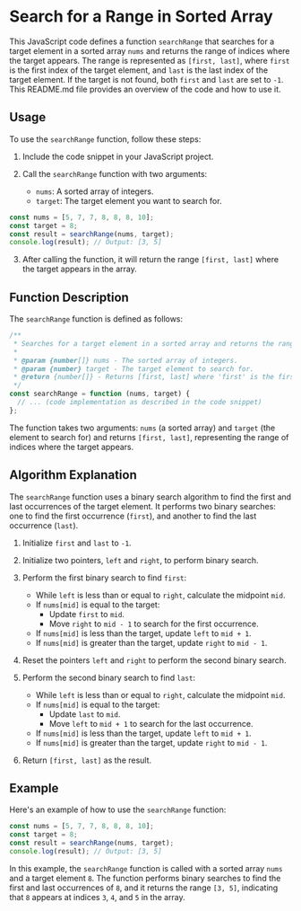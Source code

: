 # Search for a Range in Sorted Array

This JavaScript code defines a function `searchRange` that searches for a target element in a sorted array `nums` and returns the range of indices where the target appears. The range is represented as `[first, last]`, where `first` is the first index of the target element, and `last` is the last index of the target element. If the target is not found, both `first` and `last` are set to `-1`. This README.md file provides an overview of the code and how to use it.

## Usage

To use the `searchRange` function, follow these steps:

1. Include the code snippet in your JavaScript project.

2. Call the `searchRange` function with two arguments:
   - `nums`: A sorted array of integers.
   - `target`: The target element you want to search for.

```javascript
const nums = [5, 7, 7, 8, 8, 8, 10];
const target = 8;
const result = searchRange(nums, target);
console.log(result); // Output: [3, 5]
```

3. After calling the function, it will return the range `[first, last]` where the target appears in the array.

## Function Description

The `searchRange` function is defined as follows:

```javascript
/**
 * Searches for a target element in a sorted array and returns the range of indices where the target appears.
 *
 * @param {number[]} nums - The sorted array of integers.
 * @param {number} target - The target element to search for.
 * @return {number[]} - Returns [first, last] where 'first' is the first index of the target element and 'last' is the last index.
 */
const searchRange = function (nums, target) {
  // ... (code implementation as described in the code snippet)
};
```

The function takes two arguments: `nums` (a sorted array) and `target` (the element to search for) and returns `[first, last]`, representing the range of indices where the target appears.

## Algorithm Explanation

The `searchRange` function uses a binary search algorithm to find the first and last occurrences of the target element. It performs two binary searches: one to find the first occurrence (`first`), and another to find the last occurrence (`last`).

1. Initialize `first` and `last` to `-1`.

2. Initialize two pointers, `left` and `right`, to perform binary search.

3. Perform the first binary search to find `first`:

   - While `left` is less than or equal to `right`, calculate the midpoint `mid`.
   - If `nums[mid]` is equal to the target:
     - Update `first` to `mid`.
     - Move `right` to `mid - 1` to search for the first occurrence.
   - If `nums[mid]` is less than the target, update `left` to `mid + 1`.
   - If `nums[mid]` is greater than the target, update `right` to `mid - 1`.

4. Reset the pointers `left` and `right` to perform the second binary search.

5. Perform the second binary search to find `last`:

   - While `left` is less than or equal to `right`, calculate the midpoint `mid`.
   - If `nums[mid]` is equal to the target:
     - Update `last` to `mid`.
     - Move `left` to `mid + 1` to search for the last occurrence.
   - If `nums[mid]` is less than the target, update `left` to `mid + 1`.
   - If `nums[mid]` is greater than the target, update `right` to `mid - 1`.

6. Return `[first, last]` as the result.

## Example

Here's an example of how to use the `searchRange` function:

```javascript
const nums = [5, 7, 7, 8, 8, 8, 10];
const target = 8;
const result = searchRange(nums, target);
console.log(result); // Output: [3, 5]
```

In this example, the `searchRange` function is called with a sorted array `nums` and a target element `8`. The function performs binary searches to find the first and last occurrences of `8`, and it returns the range `[3, 5]`, indicating that `8` appears at indices `3`, `4`, and `5` in the array.
